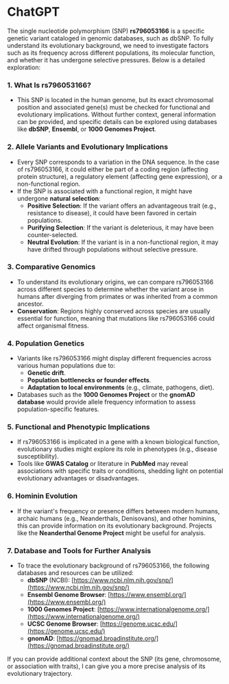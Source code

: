 # ChatGPT

The single nucleotide polymorphism (SNP) **rs796053166** is a specific genetic variant cataloged in genomic databases, such as dbSNP. To fully understand its evolutionary background, we need to investigate factors such as its frequency across different populations, its molecular function, and whether it has undergone selective pressures. Below is a detailed exploration:

### 1. **What Is rs796053166?**
   - This SNP is located in the human genome, but its exact chromosomal position and associated gene(s) must be checked for functional and evolutionary implications. Without further context, general information can be provided, and specific details can be explored using databases like **dbSNP**, **Ensembl**, or **1000 Genomes Project**.

### 2. **Allele Variants and Evolutionary Implications**
   - Every SNP corresponds to a variation in the DNA sequence. In the case of rs796053166, it could either be part of a coding region (affecting protein structure), a regulatory element (affecting gene expression), or a non-functional region.
   - If the SNP is associated with a functional region, it might have undergone **natural selection**:
     - **Positive Selection**: If the variant offers an advantageous trait (e.g., resistance to disease), it could have been favored in certain populations.
     - **Purifying Selection**: If the variant is deleterious, it may have been counter-selected.
     - **Neutral Evolution**: If the variant is in a non-functional region, it may have drifted through populations without selective pressure.

### 3. **Comparative Genomics**
   - To understand its evolutionary origins, we can compare rs796053166 across different species to determine whether the variant arose in humans after diverging from primates or was inherited from a common ancestor.
   - **Conservation**: Regions highly conserved across species are usually essential for function, meaning that mutations like rs796053166 could affect organismal fitness.

### 4. **Population Genetics**
   - Variants like rs796053166 might display different frequencies across various human populations due to:
     - **Genetic drift**.
     - **Population bottlenecks or founder effects**.
     - **Adaptation to local environments** (e.g., climate, pathogens, diet).
   - Databases such as the **1000 Genomes Project** or the **gnomAD database** would provide allele frequency information to assess population-specific features.

### 5. **Functional and Phenotypic Implications**
   - If rs796053166 is implicated in a gene with a known biological function, evolutionary studies might explore its role in phenotypes (e.g., disease susceptibility).
   - Tools like **GWAS Catalog** or literature in **PubMed** may reveal associations with specific traits or conditions, shedding light on potential evolutionary advantages or disadvantages.

### 6. **Hominin Evolution**
   - If the variant's frequency or presence differs between modern humans, archaic humans (e.g., Neanderthals, Denisovans), and other hominins, this can provide information on its evolutionary background. Projects like the **Neanderthal Genome Project** might be useful for analysis.

### 7. **Database and Tools for Further Analysis**
   - To trace the evolutionary background of rs796053166, the following databases and resources can be utilized:
     - **dbSNP** (NCBI): [https://www.ncbi.nlm.nih.gov/snp/](https://www.ncbi.nlm.nih.gov/snp/)
     - **Ensembl Genome Browser**: [https://www.ensembl.org/](https://www.ensembl.org/)
     - **1000 Genomes Project**: [https://www.internationalgenome.org/](https://www.internationalgenome.org/)
     - **UCSC Genome Browser**: [https://genome.ucsc.edu/](https://genome.ucsc.edu/)
     - **gnomAD**: [https://gnomad.broadinstitute.org/](https://gnomad.broadinstitute.org/)

If you can provide additional context about the SNP (its gene, chromosome, or association with traits), I can give you a more precise analysis of its evolutionary trajectory.